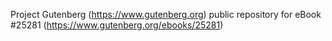 Project Gutenberg (https://www.gutenberg.org) public repository for eBook #25281 (https://www.gutenberg.org/ebooks/25281)
